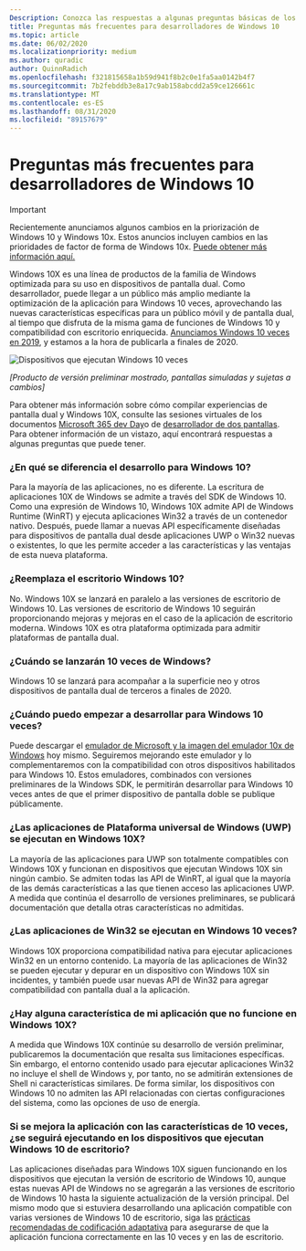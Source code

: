 ```yaml
---
Description: Conozca las respuestas a algunas preguntas básicas de los desarrolladores sobre Windows 10 veces.
title: Preguntas más frecuentes para desarrolladores de Windows 10
ms.topic: article
ms.date: 06/02/2020
ms.localizationpriority: medium
ms.author: quradic
author: QuinnRadich
ms.openlocfilehash: f321815658a1b59d941f8b2c0e1fa5aa0142b4f7
ms.sourcegitcommit: 7b2febddb3e8a17c9ab158abcdd2a59ce126661c
ms.translationtype: MT
ms.contentlocale: es-ES
ms.lasthandoff: 08/31/2020
ms.locfileid: "89157679"
---
```

# <a name="windows-10x-developer-faq"></a>Preguntas más frecuentes para desarrolladores de Windows 10

> [!IMPORTANT]
> Recientemente anunciamos algunos cambios en la priorización de Windows 10 y Windows 10x.
> Estos anuncios incluyen cambios en las prioridades de factor de forma de Windows 10x. [Puede obtener más información aquí.](https://blogs.windows.com/windowsexperience/2020/05/04/accelerating-innovation-in-windows-10-to-meet-customers-where-they-are/)

Windows 10X es una línea de productos de la familia de Windows optimizada para su uso en dispositivos de pantalla dual. Como desarrollador, puede llegar a un público más amplio mediante la optimización de la aplicación para Windows 10 veces, aprovechando las nuevas características específicas para un público móvil y de pantalla dual, al tiempo que disfruta de la misma gama de funciones de Windows 10 y compatibilidad con escritorio enriquecida. [Anunciamos Windows 10 veces en 2019](https://blogs.windows.com/windowsexperience/2019/10/02/introducing-windows-10x-enabling-dual-screen-pcs-in-2020/#6qxkItE2XMPu24uw.97), y estamos a la hora de publicarla a finales de 2020.

![Dispositivos que ejecutan Windows 10 veces](images/windows-10x-devices.png)
 
*[Producto de versión preliminar mostrado, pantallas simuladas y sujetas a cambios]*

Para obtener más información sobre cómo compilar experiencias de pantalla dual y Windows 10X, consulte las sesiones virtuales de los documentos [Microsoft 365 dev Day](https://developer.microsoft.com/microsoft-365/virtual-events)o de [desarrollador de dos pantallas](/dual-screen/). Para obtener información de un vistazo, aquí encontrará respuestas a algunas preguntas que puede tener.

### <a name="how-is-this-different-from-developing-for-windows-10"></a>¿En qué se diferencia el desarrollo para Windows 10?

Para la mayoría de las aplicaciones, no es diferente. La escritura de aplicaciones 10X de Windows se admite a través del SDK de Windows 10. Como una expresión de Windows 10, Windows 10X admite API de Windows Runtime (WinRT) y ejecuta aplicaciones Win32 a través de un contenedor nativo. Después, puede llamar a nuevas API específicamente diseñadas para dispositivos de pantalla dual desde aplicaciones UWP o Win32 nuevas o existentes, lo que les permite acceder a las características y las ventajas de esta nueva plataforma.

### <a name="does-this-replace-desktop-windows-10"></a>¿Reemplaza el escritorio Windows 10?

No. Windows 10X se lanzará en paralelo a las versiones de escritorio de Windows 10. Las versiones de escritorio de Windows 10 seguirán proporcionando mejoras y mejoras en el caso de la aplicación de escritorio moderna. Windows 10X es otra plataforma optimizada para admitir plataformas de pantalla dual.

### <a name="when-will-windows-10x-be-released"></a>¿Cuándo se lanzarán 10 veces de Windows?

Windows 10 se lanzará para acompañar a la superficie neo y otros dispositivos de pantalla dual de terceros a finales de 2020.

### <a name="when-can-i-start-development-for-windows-10x"></a>¿Cuándo puedo empezar a desarrollar para Windows 10 veces?

Puede descargar el [emulador de Microsoft y la imagen del emulador 10x de Windows](/dual-screen/windows/get-dev-tools) hoy mismo. Seguiremos mejorando este emulador y lo complementaremos con la compatibilidad con otros dispositivos habilitados para Windows 10. Estos emuladores, combinados con versiones preliminares de la Windows SDK, le permitirán desarrollar para Windows 10 veces antes de que el primer dispositivo de pantalla doble se publique públicamente.

### <a name="will-my-universal-windows-platform-uwp-apps-run-on-windows-10x"></a>¿Las aplicaciones de Plataforma universal de Windows (UWP) se ejecutan en Windows 10X?

La mayoría de las aplicaciones para UWP son totalmente compatibles con Windows 10X y funcionan en dispositivos que ejecutan Windows 10X sin ningún cambio. Se admiten todas las API de WinRT, al igual que la mayoría de las demás características a las que tienen acceso las aplicaciones UWP. A medida que continúa el desarrollo de versiones preliminares, se publicará documentación que detalla otras características no admitidas.

### <a name="will-my-win32-apps-run-on-windows-10x"></a>¿Las aplicaciones de Win32 se ejecutan en Windows 10 veces?

Windows 10X proporciona compatibilidad nativa para ejecutar aplicaciones Win32 en un entorno contenido. La mayoría de las aplicaciones de Win32 se pueden ejecutar y depurar en un dispositivo con Windows 10X sin incidentes, y también puede usar nuevas API de Win32 para agregar compatibilidad con pantalla dual a la aplicación.

### <a name="are-there-any-features-of-my-app-that-wont-work-on-windows-10x"></a>¿Hay alguna característica de mi aplicación que no funcione en Windows 10X?

A medida que Windows 10X continúe su desarrollo de versión preliminar, publicaremos la documentación que resalta sus limitaciones específicas. Sin embargo, el entorno contenido usado para ejecutar aplicaciones Win32 no incluye el shell de Windows y, por tanto, no se admitirán extensiones de Shell ni características similares. De forma similar, los dispositivos con Windows 10 no admiten las API relacionadas con ciertas configuraciones del sistema, como las opciones de uso de energía.

### <a name="if-i-enhance-my-app-with-windows-10x-features-will-it-still-run-on-devices-running-desktop-windows-10"></a>Si se mejora la aplicación con las características de 10 veces, ¿se seguirá ejecutando en los dispositivos que ejecutan Windows 10 de escritorio?

Las aplicaciones diseñadas para Windows 10X siguen funcionando en los dispositivos que ejecutan la versión de escritorio de Windows 10, aunque estas nuevas API de Windows no se agregarán a las versiones de escritorio de Windows 10 hasta la siguiente actualización de la versión principal. Del mismo modo que si estuviera desarrollando una aplicación compatible con varias versiones de Windows 10 de escritorio, siga las [prácticas recomendadas de codificación adaptativa](/windows/uwp/debug-test-perf/version-adaptive-code) para asegurarse de que la aplicación funciona correctamente en las 10 veces y en las de escritorio.